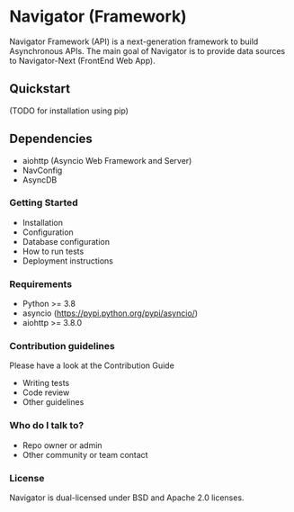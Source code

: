 # Navigator (Framework)

Navigator Framework (API) is a next-generation framework to build Asynchronous APIs.
The main goal of Navigator is to provide data sources to Navigator-Next (FrontEnd Web App).

## Quickstart ##

(TODO for installation using pip)

## Dependencies ##

 * aiohttp (Asyncio Web Framework and Server)
 * NavConfig
 * AsyncDB

### Getting Started ###

* Installation
* Configuration
* Database configuration
* How to run tests
* Deployment instructions

### Requirements ###

* Python >= 3.8
* asyncio (https://pypi.python.org/pypi/asyncio/)
* aiohttp >= 3.8.0

### Contribution guidelines ###

Please have a look at the Contribution Guide

* Writing tests
* Code review
* Other guidelines

### Who do I talk to? ###

* Repo owner or admin
* Other community or team contact

### License ###

Navigator is dual-licensed under BSD and Apache 2.0 licenses.
